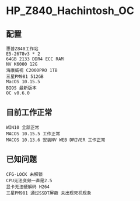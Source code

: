 # HP_Z840_Hachintosh_OC
## 配置
    惠普Z840工作站
    E5-2678v3 * 2 
    64GB 2133 DDR4 ECC RAM  
    NV K6000 12G 
    海康威视 C2000PRO 1TB 
    三星PM981 512GB
    MacOS 10.15.5 
    BIOS 最新版本 
    OC v0.6.0

## 目前工作正常
    WIN10 全部正常
    MACOS 10.15.5 工作正常
    MACOS 10.13.6 安装NV WEB DRIVER 工作正常
## 已知问题
    CFG-LOCK 未解锁 
    CPU无法变频一直是2.5
    显卡无法硬解码 H264 
    三星PM981 通过SSDT屏蔽 未出现死机现象